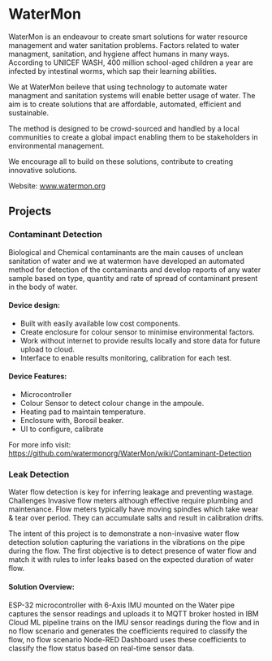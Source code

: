 # WaterMon


WaterMon is an endeavour to create smart solutions for water resource management and water sanitation problems. Factors related to water managment, sanitation, and hygiene affect humans in many ways. According to UNICEF WASH, 400 million school-aged children a year are infected by intestinal worms, which sap their learning abilities. 

We at WaterMon beileve that using technology to automate water managment and sanitation systems will enable better usage of water. The aim is to create solutions that are affordable, automated, efficient and sustainable.

The method is designed to be crowd-sourced and handled by a local communities to create a global impact enabling them to be stakeholders in environmental management.

We encourage all to build on these solutions, contribute to creating innovative solutions.

Website: www.watermon.org
## Projects
### Contaminant Detection
Biological and Chemical contaminants are the main causes of unclean sanitation of water and we at watermon have developed an automated method for detection of the contaminants and develop reports of any water sample based on type, quantity and rate of spread of contaminant present in the body of water.

#### Device design:  
* Built with easily available low cost components.
* Create enclosure for colour sensor to minimise environmental factors.
* Work without internet to provide results locally and store data for future upload to cloud.
* Interface to enable results monitoring, calibration for each test.

#### Device Features:
* Microcontroller
* Colour Sensor to detect colour change in the ampoule.
* Heating pad to maintain temperature.
* Enclosure with, Borosil beaker.
* UI to configure, calibrate

For more info visit: https://github.com/watermonorg/WaterMon/wiki/Contaminant-Detection

### Leak Detection

Water flow detection is key for inferring leakage and preventing wastage.
Challenges Invasive flow meters although effective require plumbing and maintenance. Flow meters typically have moving spindles which take wear & tear over period. They can accumulate salts and result in calibration drifts.

The intent of this project is to demonstrate a non-invasive water flow detection solution capturing the variations in the vibrations on the pipe during the flow. The first objective is to detect presence of water flow and match it with rules to infer leaks based on the expected duration of water flow.

#### Solution Overview:

ESP-32 microcontroller with 6-Axis IMU mounted on the Water pipe captures the sensor readings and uploads it to MQTT broker hosted in IBM Cloud
ML pipeline trains on the IMU sensor readings during the flow and in no flow scenario and generates the coefficients required to classify the flow, no flow scenario
Node-RED Dashboard uses these coefficients to classify the flow status based on real-time sensor data.

